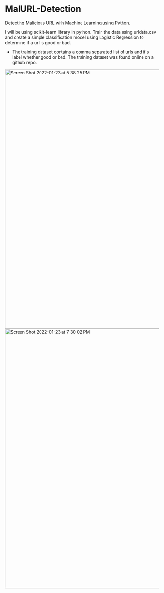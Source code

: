 # MalURL-Detection
Detecting Malicious URL with Machine Learning using Python. 

I will be using scikit-learn library in python. 
Train the data using urldata.csv and create a simple classification model using Logistic Regression to determine if a url is good or bad. 

- The training dataset contains a comma separated list of urls and it's label whether good or bad. The training dataset was found online on a github repo. 




<img width="847" alt="Screen Shot 2022-01-23 at 5 38 25 PM" src="https://user-images.githubusercontent.com/34112414/150704857-899abed7-095f-4812-a9dd-90f9fa3ba8f1.png">



<img width="847" alt="Screen Shot 2022-01-23 at 7 30 02 PM" src="https://user-images.githubusercontent.com/34112414/150704862-1751f875-a17f-4c9c-9245-0b7cd1984b9a.png">
